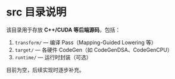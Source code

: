 # src 目录说明

该目录用于存放 **C++/CUDA 等后端源码**，包括：

1. `transform/` — 编译 Pass（Mapping-Guided Lowering 等）
2. `target/`     — 各硬件 CodeGen（如 CodeGenDSA、CodeGenCPU）
3. `runtime/`    — 运行时封装（可选）

目前为空，后续实现时逐步补充。 